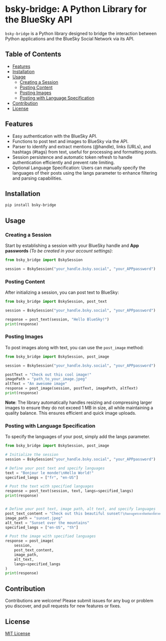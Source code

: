   # bsky-bridge: A Python Library for the BlueSky API

  `bsky-bridge` is a Python library designed to bridge the interaction between Python applications and the BlueSky Social Network via its API.

  ## Table of Contents

  - [Features](#features)
  - [Installation](#installation)
  - [Usage](#usage)
    - [Creating a Session](#creating-a-session)
    - [Posting Content](#posting-content)
    - [Posting Images](#posting-images)
    - [Posting with Language Specification](#Posting-with-Language-Specification)
  - [Contribution](#contribution)
  - [License](#license)

  ## Features

  - Easy authentication with the BlueSky API.
  - Functions to post text and images to BlueSky via the API.
  - Parser to identify and extract mentions (@handle), links (URLs), and hashtags (#tags) from text, useful for processing and formatting posts.
  - Session persistence and automatic token refresh to handle authentication efficiently and prevent rate limiting.
  - Optional Language Specification: Users can manually specify the languages of their posts using the langs parameter to enhance filtering and parsing capabilities.

  ## Installation

  ```bash
  pip install bsky-bridge
  ```

  ## Usage

  ### Creating a Session

  Start by establishing a session with your BlueSky handle and **App passwords** *(To be created in your account settings)*:

  ```python
  from bsky_bridge import BskySession

  session = BskySession("your_handle.bsky.social", "your_APPpassword")
  ```

  ### Posting Content

  After initializing a session, you can post text to BlueSky:

  ```python
  from bsky_bridge import BskySession, post_text

  session = BskySession("your_handle.bsky.social", "your_APPpassword")

  response = post_text(session, "Hello BlueSky!")
  print(response)
  ```

  ### Posting Images

  To post images along with text, you can use the `post_image` method:

  ```python
  from bsky_bridge import BskySession, post_image

  session = BskySession("your_handle.bsky.social", "your_APPpassword")

  postText = "Check out this cool image!"
  imagePath = "path_to_your_image.jpeg"
  altText = "An awesome image"
  response = post_image(session, postText, imagePath, altText)
  print(response)
  ```

  **Note**: The library automatically handles resizing and compressing larger images to ensure they do not exceed 1 MB in size, all while maintaining a quality balance. This ensures efficient and quick image uploads.

  ### Posting with Language Specification
  To specify the languages of your post, simply add the langs parameter.

  ```python
  from bsky_bridge import BskySession, post_image

  # Initialize the session
  session = BskySession("your_handle.bsky.social", "your_APPpassword")

  # Define your post text and specify languages
  text = "Bonjour le monde!\nHello World!"
  specified_langs = ["fr", "en-US"]

  # Post the text with specified languages
  response = post_text(session, text, langs=specified_langs)
  print(response)


  # Define your post text, image path, alt text, and specify languages
  post_text_content = "Check out this beautiful sunset!\nมองดูพระอาทิตย์ตกที่สวยงามนี้!"
  image_path = "sunset.jpeg"
  alt_text = "Sunset over the mountains"
  specified_langs = ["en-US", "th"]

  # Post the image with specified languages
  response = post_image(
      session,
      post_text_content,
      image_path,
      alt_text,
      langs=specified_langs
  )
  print(response)
  ```

  ## Contribution

  Contributions are welcome! Please submit issues for any bug or problem you discover, and pull requests for new features or fixes.

  ## License

  [MIT License](LICENSE)
